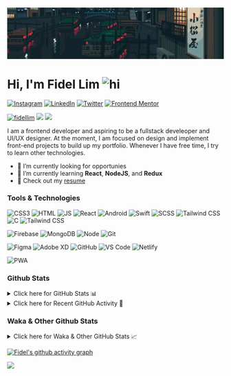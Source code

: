 ![Tokyo Downtown](tokyoDowntown.gif)

# Hi, I'm Fidel Lim <img src="https://user-images.githubusercontent.com/1303154/88677602-1635ba80-d120-11ea-84d8-d263ba5fc3c0.gif" width="28px" alt="hi">

[![Instagram](https://img.shields.io/badge/-Instagram-E4405F?logo=instagram&logoColor=white&style=flat-square)](https://www.instagram.com/_fidel_lim_/)
[![LinkedIn](https://img.shields.io/badge/-LinkedIn-0A66C2?logo=linkedin&style=flat-square)](https://www.linkedin.com/in/fidellim/)
[![Twitter](https://img.shields.io/badge/-Twitter-1DA1F2?logo=twitter&logoColor=white&style=flat-square)](https://twitter.com/fidellim)
[![Frontend Mentor](https://img.shields.io/badge/-Frontend_Mentor-3F54A3?logo=frontendmentor&logoColor=white&style=flat-square)](https://www.frontendmentor.io/profile/fidellim)

[<img src="https://komarev.com/ghpvc/?username=fidellim&label=Profile%20views&color=0e75b6&style=flat-square" alt="fidellim" />](https://github.com/fidellim/fidellim)
[<img src="https://img.shields.io/badge/Email-lim.fidel%40gmail.com-orange?style=flat-square&logo=gmail">](mailto:lim.fidel@gmail.com)
[<img src="https://img.shields.io/badge/Personal%20Site-fidellim--portfolio.netlify.app-red?style=flat-square&logo=safari">](https://fidellim-portfolio.netlify.app/)

I am a frontend developer and aspiring to be a fullstack develeoper and UI/UX designer. At the moment, I am focused on design and implement front-end projects to build up my portfolio. Whenever I have free time, I try to learn other technologies.

- 🔭 I’m currently looking for opportunies
- 🌱 I’m currently learning **React**, **NodeJS**, and **Redux**
- 📝 Check out my [resume](https://drive.google.com/file/d/12o73Dl_-TSjDzTQmxxTFEbZvliw326vH/view?usp=sharing)

### Tools & Technologies

![CSS3](https://img.shields.io/badge/-CSS-157286?logo=css3&style=flat-square)
![HTML](https://img.shields.io/badge/-HTML-E34F26?logo=html5&logoColor=white&style=flat-square)
![JS](https://img.shields.io/badge/-Javascript-F7DF1E?logo=javascript&logoColor=black&logoWidth=25&style=flat-square)
![React](https://img.shields.io/badge/-React-61DAFB?logo=react&logoColor=white&style=flat-square)
![Android](https://img.shields.io/badge/-Android-3DDC84?logo=android&logoColor=black&logoWidth=25&style=flat-square)
![Swift](https://img.shields.io/badge/-Swift-FA7343?logo=swift&logoColor=white&logoWidth=25&style=flat-square)
![SCSS](https://img.shields.io/badge/-SASS-C76494?logo=sass&logoColor=white&logoWidth=25&style=flat-square)
![Tailwind CSS](https://img.shields.io/badge/-Tailwind_CSS-15B3C0?logo=tailwindcss&logoColor=white&logoWidth=25&style=flat-square)
![C](https://custom-icon-badges.herokuapp.com/badge/C-03599C.svg?logo=c-in-hexagon&logoColor=white&style=flat-square)
![Tailwind CSS](https://img.shields.io/badge/-Bash-4EAA25?logo=gnubash&logoColor=white&logoWidth=25&style=flat-square)

![Firebase](https://img.shields.io/badge/-Firebase-F05032?logo=firebase&logoColor=white&style=flat-square)
![MongoDB](https://img.shields.io/badge/-MongoDB-47A248?logo=mongodb&logoColor=white&style=flat-square)
![Node](https://img.shields.io/badge/-NodeJS-F05032?logo=node.js&logoColor=white&style=flat-square)
![Git](https://img.shields.io/badge/-Git-F05032?logo=git&logoColor=white&style=flat-square)

![Figma](https://img.shields.io/badge/-Figma-F24E1E?logo=figma&logoColor=white&style=flat-square)
![Adobe XD](https://img.shields.io/badge/-Adobe%20XD-FF61F6?logo=adobe%20xd&logoColor=black&logoWidth=25&style=flat-square)
![GitHub](https://img.shields.io/badge/-GitHub-181717?logo=github&style=flat-square)
![VS Code](https://img.shields.io/badge/-VS%20Code-007ACC?logo=visual%20studio%20code&style=flat-square)
![Netlify](https://img.shields.io/badge/-Netlify-00C7B7?logo=netlify&logoColor=white&style=flat-square)

![PWA](https://img.shields.io/badge/-PWA-550EBE?logo=pwa&logoColor=white&style=flat-square)

### Github Stats

<details>
	<summary>
		Click here for GitHub Stats 📊
	</summary>
	<br/>

<img src="https://github-readme-stats.vercel.app/api/top-langs/?username=fidellim&layout=compact&langs_count=8&hide=scss,css,html&theme=dracula&border_color=ff4499" alt="fidellim" />
<img src="https://github-readme-stats.vercel.app/api?username=fidellim&show_icons=true&locale=en&theme=tokyonight&hide_border=true" alt="fidellim" />
<img src="https://github-readme-streak-stats.herokuapp.com?user=fidellim&theme=material-palenight&hide_border=true&date_format=M%20j%5B%2C%20Y%5D" alt="fidellim" />

</details>

<details>
	<summary>
		Click here for Recent GitHub Activity 🚴
	</summary>
	<br/>

<!--RECENT_ACTIVITY:start-->
1. 💪 Opened PR [#272](https://github.com/anmol098/waka-readme-stats/pull/272) in [anmol098/waka-readme-stats](https://github.com/anmol098/waka-readme-stats)
2. 🔱 Forked [fidellim/waka-readme-stats](https://github.com/fidellim/waka-readme-stats) from [anmol098/waka-readme-stats](https://github.com/anmol098/waka-readme-stats)
3. 💪 Opened PR [#790](https://github.com/abhisheknaiidu/awesome-github-profile-readme/pull/790) in [abhisheknaiidu/awesome-github-profile-readme](https://github.com/abhisheknaiidu/awesome-github-profile-readme)
4. 🔱 Forked [fidellim/awesome-github-profile-readme](https://github.com/fidellim/awesome-github-profile-readme) from [abhisheknaiidu/awesome-github-profile-readme](https://github.com/abhisheknaiidu/awesome-github-profile-readme)
5. 📔 Created new repository [fidellim/Business-Landing-Page-NextJs](https://github.com/fidellim/Business-Landing-Page-NextJs)
6. 📔 Created new repository [fidellim/Memories-MERN](https://github.com/fidellim/Memories-MERN)
7. 📔 Created new repository [fidellim/Memories-MERN](https://github.com/fidellim/Memories-MERN)
8. 📔 Created new repository [fidellim/42-Cursus-Project-Minitalk](https://github.com/fidellim/42-Cursus-Project-Minitalk)
9. 
10. 
<!--RECENT_ACTIVITY:end-->

<!--RECENT_ACTIVITY:last_update-->
Last Updated: Thursday, March 17th, 2022, 6:34:38 AM
<!--RECENT_ACTIVITY:last_update_end-->

</details>

### Waka & Other Github Stats

<details>
	<summary>
		Click here for Waka & Other GitHub Stats 📈
	</summary>
	<br/>
	
<!--START_SECTION:waka-->
![Lines of code](https://img.shields.io/badge/From%20Hello%20World%20I%27ve%20Written-488%20Thousand%20lines%20of%20code-blue)

**🐱 My GitHub Data** 

> 🏆 284 Contributions in the Year 2022
 > 
> 📦 165.7 kB Used in GitHub's Storage 
 > 
> 💼 Opted to Hire
 > 
> 📜 61 Public Repositories 
 > 
> 🔑 0 Private Repositories  
 > 
**I'm a Night 🦉** 

```text
🌞 Morning    61 commits     ██░░░░░░░░░░░░░░░░░░░░░░░   8.13% 
🌆 Daytime    192 commits    ██████░░░░░░░░░░░░░░░░░░░   25.6% 
🌃 Evening    273 commits    █████████░░░░░░░░░░░░░░░░   36.4% 
🌙 Night      224 commits    ███████░░░░░░░░░░░░░░░░░░   29.87%

```
📅 **I'm Most Productive on Monday** 

```text
Monday       140 commits    ████░░░░░░░░░░░░░░░░░░░░░   18.67% 
Tuesday      88 commits     ███░░░░░░░░░░░░░░░░░░░░░░   11.73% 
Wednesday    87 commits     ███░░░░░░░░░░░░░░░░░░░░░░   11.6% 
Thursday     106 commits    ███░░░░░░░░░░░░░░░░░░░░░░   14.13% 
Friday       127 commits    ████░░░░░░░░░░░░░░░░░░░░░   16.93% 
Saturday     93 commits     ███░░░░░░░░░░░░░░░░░░░░░░   12.4% 
Sunday       109 commits    ███░░░░░░░░░░░░░░░░░░░░░░   14.53%

```


📊 **This Week I Spent My Time On** 

```text
⌚︎ Time Zone: Asia/Dubai

💬 Programming Languages: 
Markdown                 4 hrs 25 mins       ████████████████░░░░░░░░░   64.91% 
YAML                     2 hrs 11 mins       ████████░░░░░░░░░░░░░░░░░   32.1% 
Makefile                 9 mins              ░░░░░░░░░░░░░░░░░░░░░░░░░   2.33% 
C                        2 mins              ░░░░░░░░░░░░░░░░░░░░░░░░░   0.51% 
Python                   0 secs              ░░░░░░░░░░░░░░░░░░░░░░░░░   0.08%

🔥 Editors: 
VS Code                  6 hrs 48 mins       █████████████████████████   100.0%

🐱‍💻 Projects: 
Github fidellim README   5 hrs 1 min         ██████████████████░░░░░░░   73.84% 
fidellim_readme          52 mins             ███░░░░░░░░░░░░░░░░░░░░░░   12.93% 
awesome-github-profile-re21 mins             █░░░░░░░░░░░░░░░░░░░░░░░░   5.22% 
waka-readme-stats        21 mins             █░░░░░░░░░░░░░░░░░░░░░░░░   5.17% 
42-minitalk              8 mins              ░░░░░░░░░░░░░░░░░░░░░░░░░   1.97%

💻 Operating System: 
Windows                  5 hrs 44 mins       █████████████████████░░░░   84.23% 
Mac                      1 hr 4 mins         ████░░░░░░░░░░░░░░░░░░░░░   15.77%

```

**I Mostly Code in SCSS** 

```text
SCSS                     15 repos            ████████░░░░░░░░░░░░░░░░░   31.91% 
HTML                     10 repos            █████░░░░░░░░░░░░░░░░░░░░   21.28% 
CSS                      7 repos             ███░░░░░░░░░░░░░░░░░░░░░░   14.89% 
JavaScript               7 repos             ███░░░░░░░░░░░░░░░░░░░░░░   14.89% 
C                        4 repos             ██░░░░░░░░░░░░░░░░░░░░░░░   8.51%

```



 Last Updated on 16/03/2022 21:44:10 UTC
<!--END_SECTION:waka-->

</details>

[![Fidel's github activity graph](https://activity-graph.herokuapp.com/graph?username=fidellim&theme=material-palenight&hide_border=true)](https://github.com/ashutosh00710/github-readme-activity-graph)

<img src="https://capsule-render.vercel.app/api?type=waving&color=gradient&height=80&section=footer"/>

<!-- https://github.com/JaeSeoKim/badge42 -->
<!-- <details>
<summary>
<img src="https://img.shields.io/badge/-Abu_Dhabi-000000?logo=42&style=flat-square">
</summary>

<img src="https://badge42.herokuapp.com/api/stats/flim?privacyEmail=true">
<img src="https://badge42.herokuapp.com/api/stats/flim?cursus=C%20Piscine&privacyEmail=true">

</details>
-->
